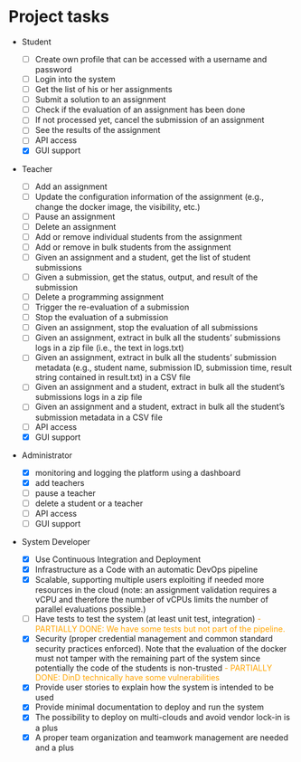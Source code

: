 Project tasks
===

* Student

  - [ ] Create own profile that can be accessed with a username and password
  - [ ] Login into the system
  - [ ] Get the list of his or her assignments
  - [ ] Submit a solution to an assignment
  - [ ] Check if the evaluation of an assignment has been done
  - [ ] If not processed yet, cancel the submission of an assignment
  - [ ] See the results of the assignment
  - [ ] API access 
  - [x] GUI support

* Teacher

  - [ ] Add an assignment
  - [ ] Update the configuration information of the assignment (e.g., change the docker image, the visibility, etc.)
  - [ ] Pause an assignment
  - [ ] Delete an assignment
  - [ ] Add or remove individual students from the assignment
  - [ ] Add or remove in bulk students from the assignment
  - [ ] Given an assignment and a student, get the list of student submissions
  - [ ] Given a submission, get the status, output, and result of the submission
  - [ ] Delete a programming assignment
  - [ ] Trigger the re-evaluation of a submission
  - [ ] Stop the evaluation of a submission
  - [ ] Given an assignment, stop the evaluation of all submissions
  - [ ] Given an assignment, extract in bulk all the students’ submissions logs in a zip file (i.e., the text in logs.txt)
  - [ ] Given an assignment, extract in bulk all the students’ submission metadata (e.g., student name, submission ID, submission time, result string contained in result.txt) in a CSV file
  - [ ] Given an assignment and a student, extract in bulk all the student’s submissions logs in a zip file
  - [ ] Given an assignment and a student, extract in bulk all the student’s submission metadata in a CSV file
  - [ ] API access 
  - [x] GUI support

* Administrator

  - [x] monitoring and logging the platform using a dashboard
  - [x] add teachers
  - [ ] pause a teacher
  - [ ] delete a student or a teacher
  - [ ] API access 
  - [ ] GUI support

* System Developer

  - [x] Use Continuous Integration and Deployment
  - [x] Infrastructure as a Code with an automatic DevOps pipeline
  - [x] Scalable, supporting multiple users exploiting if needed more resources in the cloud (note: an assignment validation requires a vCPU and therefore the number of vCPUs limits the number of parallel evaluations possible.)
  - [ ] Have tests to test the system (at least unit test, integration) <span style="color:orange">- PARTIALLY DONE: We have some tests but not part of the pipeline.</span>
  - [x] Security (proper credential management and common standard security practices enforced). Note that the evaluation of the docker must not tamper with the remaining part of the system since potentially the code of the students is non-trusted <span style="color:orange">- PARTIALLY DONE: DinD technically have some vulnerabilities</span>
  - [x] Provide user stories to explain how the system is intended to be used
  - [x] Provide minimal documentation to deploy and run the system
  - [x] The possibility to deploy on multi-clouds and avoid vendor lock-in is a plus
  - [x] A proper team organization and teamwork management are needed and a plus